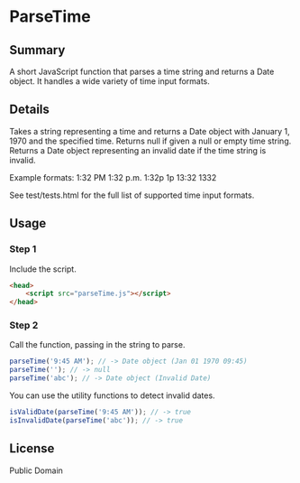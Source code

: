 # ParseTime #

## Summary ##

A short JavaScript function that parses a time string and returns a Date object. It handles a wide variety of time input formats.

## Details ##

Takes a string representing a time and returns a Date object with January 1, 1970 and the specified time. Returns null if given a null or empty time string. Returns a Date object representing an invalid date if the time string is invalid.

Example formats:
1:32 PM
1:32 p.m.
1:32p
1p
13:32
1332

See test/tests.html for the full list of supported time input formats.

## Usage ##

### Step 1 ###

Include the script.

```html
<head>
	<script src="parseTime.js"></script>
</head>
```

### Step 2 ###

Call the function, passing in the string to parse.

```javascript
parseTime('9:45 AM'); // -> Date object (Jan 01 1970 09:45)
parseTime(''); // -> null
parseTime('abc'); // -> Date object (Invalid Date)
```

You can use the utility functions to detect invalid dates.
```javascript
isValidDate(parseTime('9:45 AM')); // -> true
isInvalidDate(parseTime('abc')); // -> true
```

## License ##

Public Domain
